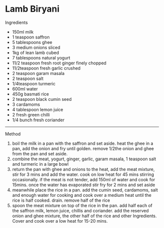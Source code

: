 # Lamb Biryani

Ingredients

-   150ml milk
-   1 teaspoon saffron
-   5 tablespoons ghee
-   3 medium onions sliced
-   1kg of lean lamb cubed
-   7 tablespoons natural yogurt
-   11/2 teaspoon fresh root ginger finely chopped
-   11/2teaspoon fresh garlic crushed
-   2 teaspoon garam masala
-   2 teaspoon salt
-   1/4teaspoon turmeric
-   600ml water
-   450g basmati rice
-   2 teaspoon black cumin seed
-   3 cardamoms
-   4 tablespoon lemon juice
-   2 fresh green chilli
-   1/4 bunch fresh coriander

--------------------------------------------------------------------------------

Method

1.  boil the milk in a pan with the saffron and set aside. heat the ghee in a
    pan, add the onion and fry until golden. remove 1/2the onion and ghee from
    the pan and set aside.
2.  combine the meat, yogurt, ginger, garlic, garam masala, 1 teaspoon salt and
    turmeric in a large bowl
3.  return the pan with ghee and onions to the heat, add the meat mixture, stir
    for 3 mins and add the water. cook on low heat for 45 mins stirring
    occasionally. if the meat is not tender, add 150ml of water and cook for
    15mins. once the water has evaporated stir fry for 2 mins and set aside
4.  meanwhile place the rice in a pan. add the cumin seed, cardamoms, salt and
    enough water for cooking and cook over a medium heat until the rice is half
    cooked. drain. remove half of the rice
5.  spoon the meat mixture on top of the rice in the pan. add half each of the
    saffron milk, lemon juice, chillis and coriander. add the reserved onion and
    ghee mixture, the other half of the rice and other Ingredients. Cover and
    cook over a low heat for 15-20 mins.
